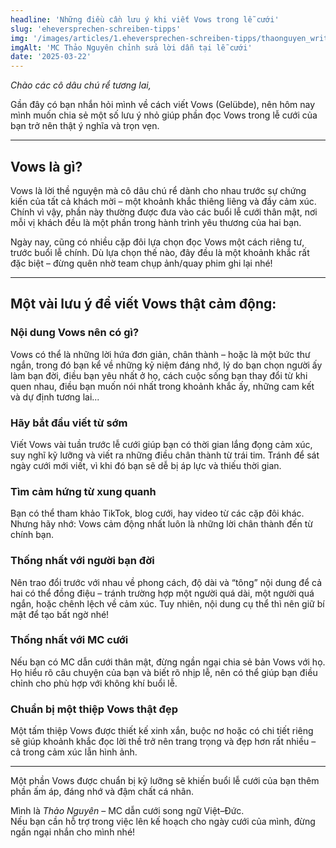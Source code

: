 ```yaml
---
headline: 'Những điều cần lưu ý khi viết Vows trong lễ cưới'
slug: 'eheversprechen-schreiben-tipps'
img: '/images/articles/1.eheversprechen-schreiben-tipps/thaonguyen_writing.webp'
imgAlt: 'MC Thảo Nguyên chỉnh sửa lời dẫn tại lễ cưới'
date: '2025-03-22'
---
```

*Chào các cô dâu chú rể tương lai,*

Gần đây có bạn nhắn hỏi mình về cách viết Vows (Gelübde), nên hôm nay mình muốn chia sẻ một số lưu ý nhỏ giúp phần đọc Vows trong lễ cưới của bạn trở nên thật ý nghĩa và trọn vẹn.

---

## Vows là gì?

Vows là lời thề nguyện mà cô dâu chú rể dành cho nhau trước sự chứng kiến của tất cả khách mời – một khoảnh khắc thiêng liêng và đầy cảm xúc. Chính vì vậy, phần này thường được đưa vào các buổi lễ cưới thân mật, nơi mỗi vị khách đều là một phần trong hành trình yêu thương của hai bạn.

Ngày nay, cũng có nhiều cặp đôi lựa chọn đọc Vows một cách riêng tư, trước buổi lễ chính. Dù lựa chọn thế nào, đây đều là một khoảnh khắc rất đặc biệt – đừng quên nhờ team chụp ảnh/quay phim ghi lại nhé!

---

## Một vài lưu ý để viết Vows thật cảm động:

### Nội dung Vows nên có gì?
Vows có thể là những lời hứa đơn giản, chân thành – hoặc là một bức thư ngắn, trong đó bạn kể về những kỷ niệm đáng nhớ, lý do bạn chọn người ấy làm bạn đời, điều bạn yêu nhất ở họ, cách cuộc sống bạn thay đổi từ khi quen nhau, điều bạn muốn nói nhất trong khoảnh khắc ấy, những cam kết và dự định tương lai...

### Hãy bắt đầu viết từ sớm
Viết Vows vài tuần trước lễ cưới giúp bạn có thời gian lắng đọng cảm xúc, suy nghĩ kỹ lưỡng và viết ra những điều chân thành từ trái tim. Tránh để sát ngày cưới mới viết, vì khi đó bạn sẽ dễ bị áp lực và thiếu thời gian.

### Tìm cảm hứng từ xung quanh
Bạn có thể tham khảo TikTok, blog cưới, hay video từ các cặp đôi khác. Nhưng hãy nhớ: Vows cảm động nhất luôn là những lời chân thành đến từ chính bạn.

### Thống nhất với người bạn đời
Nên trao đổi trước với nhau về phong cách, độ dài và “tông” nội dung để cả hai có thể đồng điệu – tránh trường hợp một người quá dài, một người quá ngắn, hoặc chênh lệch về cảm xúc. Tuy nhiên, nội dung cụ thể thì nên giữ bí mật để tạo bất ngờ nhé!

### Thống nhất với MC cưới
Nếu bạn có MC dẫn cưới thân mật, đừng ngần ngại chia sẻ bản Vows với họ. Họ hiểu rõ câu chuyện của bạn và biết rõ nhịp lễ, nên có thể giúp bạn điều chỉnh cho phù hợp với không khí buổi lễ.

### Chuẩn bị một thiệp Vows thật đẹp
Một tấm thiệp Vows được thiết kế xinh xắn, buộc nơ hoặc có chi tiết riêng sẽ giúp khoảnh khắc đọc lời thề trở nên trang trọng và đẹp hơn rất nhiều – cả trong cảm xúc lẫn hình ảnh.

---

Một phần Vows được chuẩn bị kỹ lưỡng sẽ khiến buổi lễ cưới của bạn thêm phần ấm áp, đáng nhớ và đậm chất cá nhân.

Mình là *Thảo Nguyên* – MC dẫn cưới song ngữ Việt–Đức.  
Nếu bạn cần hỗ trợ trong việc lên kế hoạch cho ngày cưới của mình, đừng ngần ngại nhắn cho mình nhé!